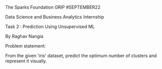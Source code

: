 The Sparks Foundation GRIP #SEPTEMBER22

Data Science and Business Analytics Internship

Task 2 : Prediction Using Unsupervised ML

By Raghav Nangia

Problem statement:

From the given 'iris' dataset, predict the optimum number of clusters and represent it visually.
